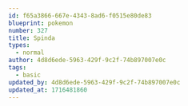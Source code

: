 ```yaml
---
id: f65a3866-667e-4343-8ad6-f0515e80de83
blueprint: pokemon
number: 327
title: Spinda
types:
  - normal
author: 4d8d6ede-5963-429f-9c2f-74b897007e0c
tags:
  - basic
updated_by: 4d8d6ede-5963-429f-9c2f-74b897007e0c
updated_at: 1716481860
---
```

